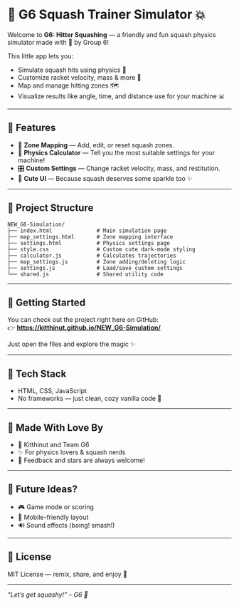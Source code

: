 # 🎾 G6 Squash Trainer Simulator 💥

Welcome to **G6: Hitter Squashing** — a friendly and fun squash physics simulator made with 💖 by Group 6!

This little app lets you:
- Simulate squash hits using physics 🎯  
- Customize racket velocity, mass & more 🧪  
- Map and manage hitting zones 🗺️  
- Visualize results like angle, time, and distance use for your machine 📊  

---

## 🌟 Features

- 📌 **Zone Mapping** — Add, edit, or reset squash zones.  
- 🧮 **Physics Calculator** — Tell you the most suitable settings for your machine!
- 🎛️ **Custom Settings** — Change racket velocity, mass, and restitution.  
- 💅 **Cute UI** — Because squash deserves some sparkle too ✨  

---

## 📂 Project Structure

```
NEW_G6-Simulation/
├── index.html              # Main simulation page
├── map_settings.html       # Zone mapping interface
├── settings.html           # Physics settings page
├── style.css               # Custom cute dark-mode styling
├── calculator.js           # Calculates trajectories
├── map_settings.js         # Zone adding/deleting logic
├── settings.js             # Load/save custom settings
└── shared.js               # Shared utility code
```

---

## 🚀 Getting Started

You can check out the project right here on GitHub:  
👉 **https://kitthinut.github.io/NEW_G6-Simulation/**

Just open the files and explore the magic ✨

---

## 🧠 Tech Stack

- HTML, CSS, JavaScript  
- No frameworks — just clean, cozy vanilla code 🍦

---

## 🙌 Made With Love By

- 🧠 Kitthinut and Team G6  
- ✨ For physics lovers & squash nerds  
- 💬 Feedback and stars are always welcome!

---

## 🐣 Future Ideas?

- 🎮 Game mode or scoring  
- 📱 Mobile-friendly layout  
- 🔊 Sound effects (boing! smash!)

---

## 🐾 License

MIT License — remix, share, and enjoy 💜

---

_“Let’s get squashy!” – G6 🫶_
